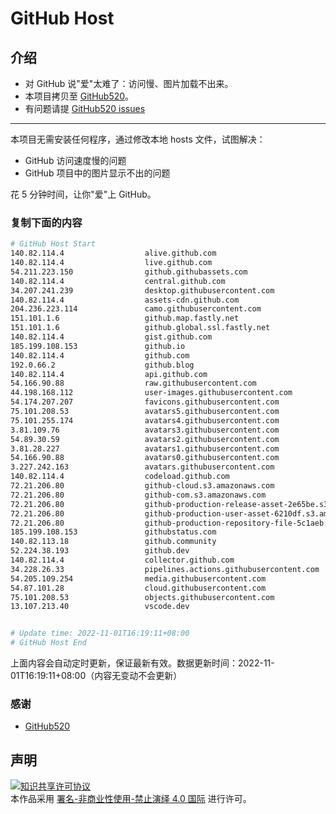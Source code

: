 # GitHub Host
## 介绍
- 对 GitHub 说"爱"太难了：访问慢、图片加载不出来。
- 本项目拷贝至 [GitHub520](https://github.com/521xueweihan/GitHub520)。
- 有问题请提 [GitHub520 issues](https://github.com/521xueweihan/GitHub520/issues/new)

---

本项目无需安装任何程序，通过修改本地 hosts 文件，试图解决：
- GitHub 访问速度慢的问题
- GitHub 项目中的图片显示不出的问题

花 5 分钟时间，让你"爱"上 GitHub。

### 复制下面的内容
```bash
# GitHub Host Start
140.82.114.4                  alive.github.com
140.82.114.4                  live.github.com
54.211.223.150                github.githubassets.com
140.82.114.4                  central.github.com
34.207.241.239                desktop.githubusercontent.com
140.82.114.4                  assets-cdn.github.com
204.236.223.114               camo.githubusercontent.com
151.101.1.6                   github.map.fastly.net
151.101.1.6                   github.global.ssl.fastly.net
140.82.114.4                  gist.github.com
185.199.108.153               github.io
140.82.114.4                  github.com
192.0.66.2                    github.blog
140.82.114.4                  api.github.com
54.166.90.88                  raw.githubusercontent.com
44.198.168.112                user-images.githubusercontent.com
54.174.207.207                favicons.githubusercontent.com
75.101.208.53                 avatars5.githubusercontent.com
75.101.255.174                avatars4.githubusercontent.com
3.81.109.76                   avatars3.githubusercontent.com
54.89.30.59                   avatars2.githubusercontent.com
3.81.28.227                   avatars1.githubusercontent.com
54.166.90.88                  avatars0.githubusercontent.com
3.227.242.163                 avatars.githubusercontent.com
140.82.114.4                  codeload.github.com
72.21.206.80                  github-cloud.s3.amazonaws.com
72.21.206.80                  github-com.s3.amazonaws.com
72.21.206.80                  github-production-release-asset-2e65be.s3.amazonaws.com
72.21.206.80                  github-production-user-asset-6210df.s3.amazonaws.com
72.21.206.80                  github-production-repository-file-5c1aeb.s3.amazonaws.com
185.199.108.153               githubstatus.com
140.82.113.18                 github.community
52.224.38.193                 github.dev
140.82.114.4                  collector.github.com
34.228.26.33                  pipelines.actions.githubusercontent.com
54.205.109.254                media.githubusercontent.com
54.87.101.28                  cloud.githubusercontent.com
75.101.208.53                 objects.githubusercontent.com
13.107.213.40                 vscode.dev


# Update time: 2022-11-01T16:19:11+08:00
# GitHub Host End

```
上面内容会自动定时更新，保证最新有效。数据更新时间：2022-11-01T16:19:11+08:00（内容无变动不会更新）

### 感谢

- [GitHub520](https://github.com/521xueweihan/GitHub520)

## 声明
<a rel="license" href="https://creativecommons.org/licenses/by-nc-nd/4.0/deed.zh"><img alt="知识共享许可协议" style="border-width: 0" src="https://licensebuttons.net/l/by-nc-nd/4.0/88x31.png"></a><br>本作品采用 <a rel="license" href="https://creativecommons.org/licenses/by-nc-nd/4.0/deed.zh">署名-非商业性使用-禁止演绎 4.0 国际</a> 进行许可。